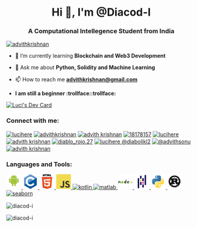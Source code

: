 <h1 align="center">Hi 👋, I'm @Diacod-I</h1>
<h3 align="center">A Computational Intellegence Student from India</h3>

<p align="left"> <a href="https://twitter.com/advithkrishnan" target="blank"><img src="https://img.shields.io/twitter/follow/advithkrishnan?logo=twitter&style=for-the-badge" alt="advithkrishnan" /></a> </p>

- 🌱 I’m currently learning **Blockchain and Web3 Development**

- 💬 Ask me about **Python, Solidity and Machine Learning**

- 📫 How to reach me **advithkrishnan@gmail.com**

- **I am still a beginner :trollface::trollface:**

<a href="https://app.daily.dev/LuciHere"><img src="https://api.daily.dev/devcards/c8393b725a15463d8b23d736b3f62d0d.png?r=tub" width="400" alt="Luci's Dev Card"/></a>

<h3 align="left">Connect with me:</h3>
<p align="left">
<a href="https://dev.to/lucihere" target="blank"><img align="center" src="https://raw.githubusercontent.com/rahuldkjain/github-profile-readme-generator/master/src/images/icons/Social/devto.svg" alt="lucihere" height="30" width="40" /></a>
<a href="https://twitter.com/advithkrishnan" target="blank"><img align="center" src="https://raw.githubusercontent.com/rahuldkjain/github-profile-readme-generator/master/src/images/icons/Social/twitter.svg" alt="advithkrishnan" height="30" width="40" /></a>
<a href="https://linkedin.com/in/advith krishnan" target="blank"><img align="center" src="https://raw.githubusercontent.com/rahuldkjain/github-profile-readme-generator/master/src/images/icons/Social/linked-in-alt.svg" alt="advith krishnan" height="30" width="40" /></a>
<a href="https://stackoverflow.com/users/18178157" target="blank"><img align="center" src="https://raw.githubusercontent.com/rahuldkjain/github-profile-readme-generator/master/src/images/icons/Social/stack-overflow.svg" alt="18178157" height="30" width="40" /></a>
<a href="https://kaggle.com/lucihere" target="blank"><img align="center" src="https://raw.githubusercontent.com/rahuldkjain/github-profile-readme-generator/master/src/images/icons/Social/kaggle.svg" alt="lucihere" height="30" width="40" /></a>
<a href="https://fb.com/advith krishnan" target="blank"><img align="center" src="https://raw.githubusercontent.com/rahuldkjain/github-profile-readme-generator/master/src/images/icons/Social/facebook.svg" alt="advith krishnan" height="30" width="40" /></a>
<a href="https://instagram.com/diablo_rojo.27" target="blank"><img align="center" src="https://raw.githubusercontent.com/rahuldkjain/github-profile-readme-generator/master/src/images/icons/Social/instagram.svg" alt="diablo_rojo.27" height="30" width="40" /></a>
<a href="https://hashnode.com/lucihere @diabolikl2" target="blank"><img align="center" src="https://raw.githubusercontent.com/rahuldkjain/github-profile-readme-generator/master/src/images/icons/Social/hashnode.svg" alt="lucihere @diabolikl2" height="30" width="40" /></a>
<a href="https://medium.com/@advithsonu" target="blank"><img align="center" src="https://raw.githubusercontent.com/rahuldkjain/github-profile-readme-generator/master/src/images/icons/Social/medium.svg" alt="@advithsonu" height="30" width="40" /></a>
<a href="https://www.hackerrank.com/advith krishnan" target="blank"><img align="center" src="https://raw.githubusercontent.com/rahuldkjain/github-profile-readme-generator/master/src/images/icons/Social/hackerrank.svg" alt="advith krishnan" height="30" width="40" /></a>
</p>

<h3 align="left">Languages and Tools:</h3>
<p align="left"> <a href="https://developer.android.com" target="_blank" rel="noreferrer"> <img src="https://raw.githubusercontent.com/devicons/devicon/master/icons/android/android-original-wordmark.svg" alt="android" width="40" height="40"/> </a> <a href="https://www.cprogramming.com/" target="_blank" rel="noreferrer"> <img src="https://raw.githubusercontent.com/devicons/devicon/master/icons/c/c-original.svg" alt="c" width="40" height="40"/> </a> <a href="https://www.w3.org/html/" target="_blank" rel="noreferrer"> <img src="https://raw.githubusercontent.com/devicons/devicon/master/icons/html5/html5-original-wordmark.svg" alt="html5" width="40" height="40"/> </a> <a href="https://developer.mozilla.org/en-US/docs/Web/JavaScript" target="_blank" rel="noreferrer"> <img src="https://raw.githubusercontent.com/devicons/devicon/master/icons/javascript/javascript-original.svg" alt="javascript" width="40" height="40"/> </a> <a href="https://kotlinlang.org" target="_blank" rel="noreferrer"> <img src="https://www.vectorlogo.zone/logos/kotlinlang/kotlinlang-icon.svg" alt="kotlin" width="40" height="40"/> </a> <a href="https://www.mathworks.com/" target="_blank" rel="noreferrer"> <img src="https://upload.wikimedia.org/wikipedia/commons/2/21/Matlab_Logo.png" alt="matlab" width="40" height="40"/> </a> <a href="https://nodejs.org" target="_blank" rel="noreferrer"> <img src="https://raw.githubusercontent.com/devicons/devicon/master/icons/nodejs/nodejs-original-wordmark.svg" alt="nodejs" width="40" height="40"/> </a> <a href="https://pandas.pydata.org/" target="_blank" rel="noreferrer"> <img src="https://raw.githubusercontent.com/devicons/devicon/2ae2a900d2f041da66e950e4d48052658d850630/icons/pandas/pandas-original.svg" alt="pandas" width="40" height="40"/> </a> <a href="https://www.python.org" target="_blank" rel="noreferrer"> <img src="https://raw.githubusercontent.com/devicons/devicon/master/icons/python/python-original.svg" alt="python" width="40" height="40"/> </a> <a href="https://www.rust-lang.org" target="_blank" rel="noreferrer"> <img src="https://raw.githubusercontent.com/devicons/devicon/master/icons/rust/rust-plain.svg" alt="rust" width="40" height="40"/> </a> <a href="https://seaborn.pydata.org/" target="_blank" rel="noreferrer"> <img src="https://seaborn.pydata.org/_images/logo-mark-lightbg.svg" alt="seaborn" width="40" height="40"/> </a> </p>

<p><img align="center" src="https://github-readme-stats.vercel.app/api/top-langs?username=diacod-i&show_icons=true&locale=en&layout=compact" alt="diacod-i" /></p>

<p><img align="center" src="https://github-readme-streak-stats.herokuapp.com/?user=diacod-i&" alt="diacod-i" /></p>

      
<!---
Diacod-I/Diacod-I is a ✨ special ✨ repository because its `README.md` (this file) appears on your GitHub profile.
You can click the Preview link to take a look at your changes.
--->
